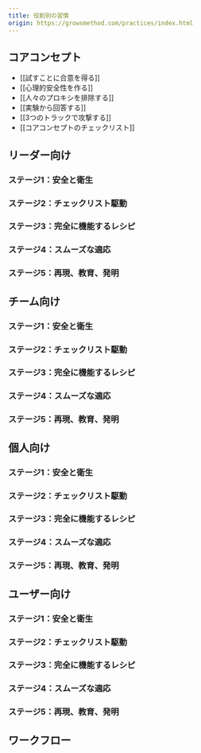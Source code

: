 ```yaml
---
title: 役割別の習慣
origin: https://growsmethod.com/practices/index.html
---
```


## コアコンセプト

- [[試すことに合意を得る]]
- [[心理的安全性を作る]]
- [[人々のプロキシを排除する]]
- [[実験から回答する]]
- [[3つのトラックで攻撃する]]
- [[コアコンセプトのチェックリスト]]

## リーダー向け

### ステージ1：安全と衛生
### ステージ2：チェックリスト駆動
### ステージ3：完全に機能するレシピ
### ステージ4：スムーズな適応
### ステージ5：再現、教育、発明

## チーム向け

### ステージ1：安全と衛生
### ステージ2：チェックリスト駆動
### ステージ3：完全に機能するレシピ
### ステージ4：スムーズな適応
### ステージ5：再現、教育、発明

## 個人向け
### ステージ1：安全と衛生
### ステージ2：チェックリスト駆動
### ステージ3：完全に機能するレシピ
### ステージ4：スムーズな適応
### ステージ5：再現、教育、発明

## ユーザー向け
### ステージ1：安全と衛生
### ステージ2：チェックリスト駆動
### ステージ3：完全に機能するレシピ
### ステージ4：スムーズな適応
### ステージ5：再現、教育、発明

## ワークフロー
